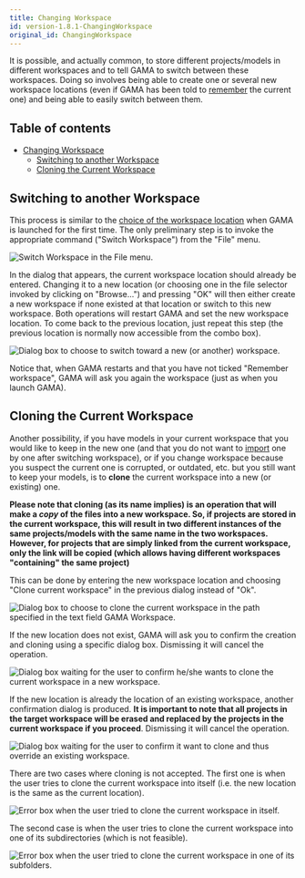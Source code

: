 ```yaml
---
title: Changing Workspace
id: version-1.8.1-ChangingWorkspace
original_id: ChangingWorkspace
---
```



It is possible, and actually common, to store different projects/models in different workspaces and to tell GAMA to switch between these workspaces. Doing so involves being able to create one or several new workspace locations (even if GAMA has been told to [remember](Launching#Choosing_a_Workspace) the current one) and being able to easily switch between them.

## Table of contents 

* [Changing Workspace](#changing-workspace)
  * [Switching to another Workspace](#switching-to-another-workspace)
  * [Cloning the Current Workspace](#cloning-the-current-workspace)


## Switching to another Workspace
This process is similar to the [choice of the workspace location](Launching#Choosing_a_Workspace) when GAMA is launched for the first time. The only preliminary step is to invoke the appropriate command ("Switch Workspace") from the "File" menu.

![Switch Workspace in the File menu.](../resources/images/workspaceProjectsAndModels/changews_menu_switch.png)

In the dialog that appears, the current workspace location should already be entered. Changing it to a new location (or choosing one in the file selector invoked by clicking on "Browse...") and pressing "OK" will then either create a new workspace if none existed at that location or switch to this new workspace. Both operations will restart GAMA and set the new workspace location. To come back to the previous location, just repeat this step (the previous location is normally now accessible from the combo box).

![Dialog box to choose to switch toward a new (or another) workspace.](../resources/images/workspaceProjectsAndModels/changews_dialog_switch_ok.png)

Notice that, when GAMA restarts and that you have not ticked "Remember workspace", GAMA will ask you again the workspace (just as when you launch GAMA).


## Cloning the Current Workspace
Another possibility, if you have models in your current workspace that you would like to keep in the new one (and that you do not want to [import](ImportingModels) one by one after switching workspace), or if you change workspace because you suspect the current one is corrupted, or outdated, etc. but you still want to keep your models, is to **clone** the current workspace into a new (or existing) one.

**Please note that cloning (as its name implies) is an operation that will make a _copy_ of the files into a new workspace. So, if projects are stored in the current workspace, this will result in two different instances of the same projects/models with the same name in the two workspaces. However, for projects that are simply linked from the current workspace, only the link will be copied (which allows having different workspaces "containing" the same project)**

This can be done by entering the new workspace location and choosing "Clone current workspace" in the previous dialog instead of "Ok".

![Dialog box to choose to clone the current workspace in the path specified in the text field GAMA Workspace.](../resources/images/workspaceProjectsAndModels/changews_dialog_switch_clone.png)


If the new location does not exist, GAMA will ask you to confirm the creation and cloning using a specific dialog box. Dismissing it will cancel the operation.

![Dialog box waiting for the user to confirm he/she wants to clone the current workspace in a new workspace.](../resources/images/workspaceProjectsAndModels/changews_clone_confirm_new.png)


If the new location is already the location of an existing workspace, another confirmation dialog is produced. **It is important to note that all projects in the target workspace will be erased and replaced by the projects in the current workspace if you proceed**. Dismissing it will cancel the operation.

![Dialog box waiting for the user to confirm it want to clone and thus override an existing workspace.](../resources/images/workspaceProjectsAndModels/changews_clone_confirm_existing.png) 


There are two cases where cloning is not accepted. The first one is when the user tries to clone the current workspace into itself (i.e. the new location is the same as the current location).

![Error box when the user tried to clone the current workspace in itself.](../resources/images/workspaceProjectsAndModels/changews_close_error_same.png)

The second case is when the user tries to clone the current workspace into one of its subdirectories (which is not feasible).

![Error box when the user tried to clone the current workspace in one of its subfolders.](../resources/images/workspaceProjectsAndModels/changews_close_error_subdir.png)